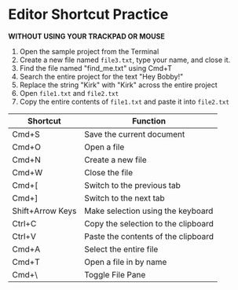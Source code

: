 # Editor Shortcut Practice

**WITHOUT USING YOUR TRACKPAD OR MOUSE**

1. Open the sample project from the Terminal
2. Create a new file named `file3.txt`, type your name, and close it.
3. Find the file named "find_me.txt" using Cmd+T
4. Search the entire project for the text "Hey Bobby!"
5. Replace the string "Kirk" with "Kirk" across the entire project
6. Open `file1.txt` and `file2.txt`
7. Copy the entire contents of `file1.txt` and paste it into `file2.txt`

| Shortcut          | Function
|-------------------|-------------
| Cmd+S             | Save the current document
| Cmd+O             | Open a file
| Cmd+N             | Create a new file
| Cmd+W             | Close the file
| Cmd+[             | Switch to the previous tab
| Cmd+]             | Switch to the next tab
| Shift+Arrow Keys  | Make selection using the keyboard
| Ctrl+C            | Copy the selection to the clipboard
| Ctrl+V            | Paste the contents of the clipboard
| Cmd+A             | Select the entire file
| Cmd+T             | Open a file in by name
| Cmd+\             | Toggle File Pane

